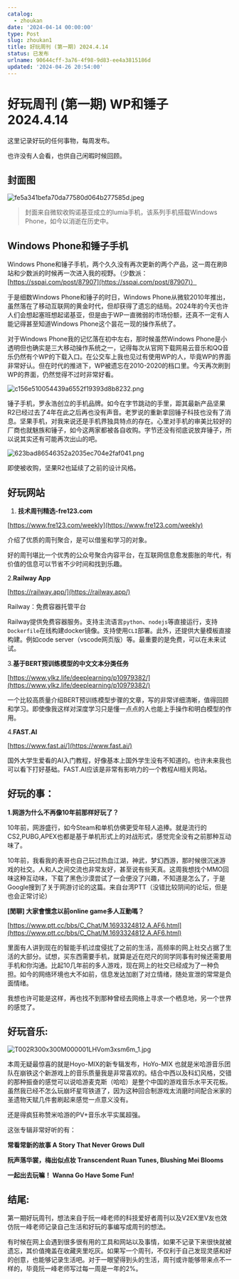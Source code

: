 ```yaml
---
catalog:
  - zhoukan
date: '2024-04-14 00:00:00'
type: Post
slug: zhoukan1
title: 好玩周刊 (第一期) 2024.4.14
status: 已发布
urlname: 90644cff-3a76-4f98-9d83-ee4a3815186d
updated: '2024-04-26 20:54:00'
---
```


# 好玩周刊 (第一期) WP和锤子 2024.4.14 


这里记录好玩的任何事物，每周发布。


也许没有人会看，也供自己闲暇时候回顾。


## 封面图


![fe5a341befa70da77580d064b277585d.jpeg](https://cdn.sspai.com/2024/04/09/article/fe5a341befa70da77580d064b277585d.jpeg?imageView2/2/w/1120/q/90/interlace/1/ignore-error/1/format/webp)


> 封面来自微软收购诺基亚成立的lumia手机，该系列手机搭载Windows Phone，如今以消逝在历史中。


## Windows Phone和锤子手机


Windows Phone和锤子手机，两个久久没有再次更新的两个产品，这一周在刷B站和少数派的时候再一次进入我的视野。（少数派：[https://sspai.com/post/87907](https://sspai.com/post/87907)）


于是细数Windows Phone和锤子的时日，Windows Phone从微软2010年推出，虽然落在了移动互联网的黄金时代，但却获得了遗忘的结局。2024年的今天也许人们会想起塞班想起诺基亚，但是由于WP一直微弱的市场份额，还真不一定有人能记得甚至知道Windows Phone这个昙花一现的操作系统了。


对于Windows Phone我的记忆落在初中左右，那时候虽然Windows Phone是小透明但也确实是三大移动操作系统之一，记得每次从官网下载网易云音乐和QQ音乐仍然有个WP的下载入口。在公交车上我也见过有使用WP的人，毕竟WP的界面非常好认。但在时代的推进下，WP被遗忘在2010-2020的档口里。今天再次刷到WP的界面，仍然觉得不过时非常好看。


![c156e510054439a6552f19393d8b8232.png](https://cdn.sspai.com/2024/04/08/c156e510054439a6552f19393d8b8232.png?imageView2/2/w/1120/q/90/interlace/1/ignore-error/1/format/webp)


锤子手机，罗永浩创立的手机品牌。如今在字节跳动的手里，距其最新产品坚果R2已经过去了4年在此之后再也没有声音。老罗说的重新拿回锤子科技也没有了消息。坚果手机，对我来说还是手机界独具特点的存在。心里对手机的审美比较好的厂商也就魅族和锤子，如今这两家都被各自收购。字节还没有彻底说放弃锤子，所以说其实还有可能再次出山的吧。


![623bad86546352a2035ec704e2faf041.png](https://resource.smartisan.com/resource/623bad86546352a2035ec704e2faf041.png?x-oss-process=image/resize,w_1054/format,webp)


即使被收购，坚果R2也延续了之前的设计风格。


## 好玩网站


1. **技术周刊精选-fre123.com**


[https://www.fre123.com/weekly](https://www.fre123.com/weekly)


介绍了优质的周刊聚合，是可以借鉴和学习的对象。


好的周刊堪比一个优秀的公众号聚合内容平台，在互联网信息愈发膨胀的年代，有价值的信息可以节省不少时间和找到乐趣。


2.**Railway App**


[https://railway.app/](https://railway.app/)


Railway：免费容器托管平台


Railway提供免费容器服务。支持主流语言`python`、`nodejs`等直接运行，支持`Dockerfile`在线构建docker镜像。支持使用`CLI`部署。此外，还提供大量模板直接构建。例如code server（vscode网页版）等。最重要的是免费，可以在未来试试。



3.**基于BERT预训练模型的中文文本分类任务**


[https://www.ylkz.life/deeplearning/p10979382/](https://www.ylkz.life/deeplearning/p10979382/)


一个比较高质量介绍BERT预训练模型步骤的文章，写的非常详细清晰，值得回顾和学习。即使像我这样对深度学习只是懂一点点的人也能上手操作和明白模型的作用。


4.**FAST.AI**


[https://www.fast.ai/](https://www.fast.ai/)


国外大学生爱看的AI入门教程，好像基本上国外学生没有不知道的。也许未来我也可以看下打好基础。FAST.AI应该是非常有影响力的一个教程AI相关网站。


## 好玩的事：


**1.网游为什么不再像10年前那样好玩了？**


10年前，网游盛行，如今Steam和单机仿佛更受年轻人追捧。就是流行的CS2,PUBG,APEX也都是基于单机形式上的对战形式，感觉完全没有之前那种互动味了。


10年前，我看我的表哥也自己玩过热血江湖，神武，梦幻西游，那时候很沉迷游戏的社交。人和人之间交流也非常友好，甚至说有些天真。这周我想找个MMO回味这种互动味，下载了黑色沙漠尝试了一会便没了兴趣，不知道是怎么了，于是Google搜到了关于网游讨论的这篇。来自台湾PTT（没错比较阴间的论坛，但是也会正常讨论）


**[閒聊] 大家會懷念以前online game多人互動嗎？**


[https://www.ptt.cc/bbs/C_Chat/M.1693324812.A.AF6.html](https://www.ptt.cc/bbs/C_Chat/M.1693324812.A.AF6.html)


里面有人讲到现在的智能手机过度侵扰了之前的生活，高频率的网上社交占据了生活的大部分。试想，买东西需要手机，就算是近在咫尺的同学同事有时候还需要用手机和你沟通。比起10几年前的多人游戏，现在网上的社交已经成为了一种负担。如今的网络环境也大不如前，信息发达加剧了对立情绪，随处宣泄的常常是负面情绪。


我想也许可能是这样，再也找不到那种曾经去网络上寻求一个栖息地，另一个世界的感觉了。


## 好玩音乐:


![T002R300x300M000001LHVom3xsm6m_1.jpg](https://y.qq.com/music/photo_new/T002R300x300M000001LHVom3xsm6m_1.jpg?max_age=2592000)


本周无疑最惊喜的就是Hoyo-MIX的新专辑发布，HoYo-MIX 也就是米哈游音乐团队在崩铁这个新游戏上的音乐质量我是非常喜欢的。结合中西以及科幻风格，交错的那种振奋的感觉可以说哈游麦克斯（哈哈）是整个中国的游戏音乐水平天花板。虽然我已经不怎么玩崩坏星穹铁道了，因为这种回合制游戏太消磨时间配合米家的圣遗物天赋几件套刷起来感觉一点意义没有。


还是得疯狂称赞米哈游的PV+音乐水平实属超强。


这张专辑非常好听的有：


**常看常新的故事 A Story That Never Grows Dull**


**阮声落华裳，梅出似点妆 Transcendent  Ruan Tunes, Blushing Mei Blooms**


**一起出去玩嘛！ Wanna Go Have Some Fun!**


## 结尾:


第一期好玩周刊，想法来自于阮一峰老师的科技爱好者周刊以及V2EX里V友也效仿阮一峰老师记录自己生活和好玩的事编写成周刊的想法。


有时候在网上会遇到很多很有用的工具和网站以及事情，如果不记录下来很快就被遗忘，其价值掩盖在收藏夹里吃灰。如果写一个周刊，不仅利于自己发现灵感和好的创意，也能够记录生活吧。对于一眼望得到头的生活，周刊或许能够带来点不一样的，毕竟阮一峰老师写过每一周是一年的2%。

